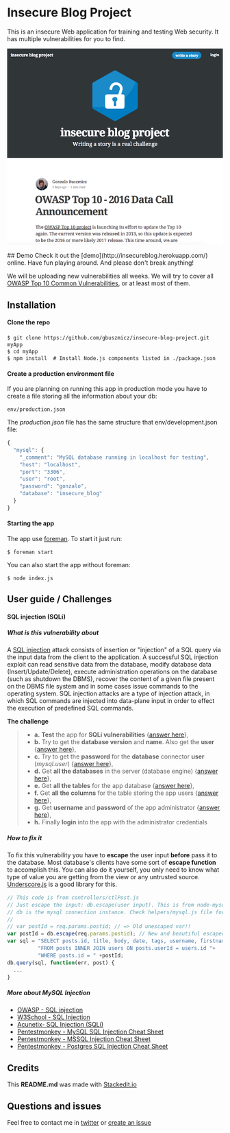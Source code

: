 
# Insecure Blog Project
This is an insecure Web application for training and testing Web security. It has multiple vulnerabilities for you to find.

<p align="center">
  <img src ="https://raw.githubusercontent.com/gbuszmicz/insecure-blog-project/master/public/images/screenshot.png" />
</p>
## Demo
Check it out the [demo](http://insecureblog.herokuapp.com/) online. Have fun playing around. And please don't break anything!

We will be uploading new vulnerabilities all weeks. We will try to cover all [OWASP Top 10 Common Vulnerabilities](https://www.owasp.org/index.php/Top_10_2013-Top_10), or at least most of them.

## Installation
#### Clone the repo
```shell
$ git clone https://github.com/gbuszmicz/insecure-blog-project.git myApp
$ cd myApp
$ npm install  # Install Node.js components listed in ./package.json
```

#### Create a production environment file
If you are planning on running this app in production mode you have to create a file storing all the information about your db:
```shell
env/production.json
```

The *production.json* file has the same structure that env/development.json file:
```javascript
{
  "mysql": {
    "_comment": "MySQL database running in localhost for testing",
    "host": "localhost",
    "port": "3306",
    "user": "root",
    "password": "gonzalo",
    "database": "insecure_blog"
  }
}
```

#### Starting the app
The app use [foreman](https://github.com/strongloop/node-foreman). To start it just run:
```shell
$ foreman start
```

You can also start the app without foreman:
```shell
$ node index.js
```

## User guide / Challenges
#### SQL injection (SQLi)

##### What is this vulnerability about

A [SQL injection](https://www.owasp.org/index.php/SQL_Injection) attack consists of insertion or "injection" of a SQL query via the input data from the client to the application. A successful SQL injection exploit can read sensitive data from the database, modify database data (Insert/Update/Delete), execute administration operations on the database (such as shutdown the DBMS), recover the content of a given file present on the DBMS file system and in some cases issue commands to the operating system. SQL injection attacks are a type of injection attack, in which SQL commands are injected into data-plane input in order to effect the execution of predefined SQL commands.

**The challenge** 
> - **a.** **Test** the app for **SQLi vulnerabilities** {[answer here](challenges/SQLi/a.Testing_vulnerability.md)},
> - **b.** Try to get the **database version** and **name**. Also get the **user** {[answer here](challenges/SQLi/b.Get_database_version.md)},
> - **c.** Try to get the **password** for the **database** connector **user** (*mysql.user*) {[answer here](challenges/SQLi/c.Password_database_user.md)},
> - **d.** Get **all the databases** in the server (database engine) {[answer here](challenges/SQLi/d.Get_all_databases.md)},
> - **e.** Get **all the tables** for the app database {[answer here](challenges/SQLi/e.Get_all_tables.md)},
> - **f.** Get **all the columns** for the table storing the app users {[answer here](challenges/SQLi/f.Get_users_columns.md)},
> - **g.** Get **username** and **password** of the app administrator {[answer here](challenges/SQLi/g.Get_app_administrator.md)},
> - **h.** Finally **login** into the app with the administrator credentials

##### How to fix it

To fix this vulnerability you have to **escape** the user input **before** pass it to the database. Most database's clients have some sort of **escape function** to accomplish this. 
You can also do it yourself, you only need to know what type of value you are getting from the view or any untrusted source. 
[Underscore.js](http://underscorejs.org/) is a good library for this.

```javascript
// This code is from controllers/ctlPost.js
// Just escape the input: db.escape(user input). This is from node-mysql
// db is the mysql connection instance. Check helpers/mysql.js file for more details
//
// var postId = req.params.postid; // => Old unescaped var!!
var postId = db.escape(req.params.postid); // New and beautiful escaped var!!
var sql = "SELECT posts.id, title, body, date, tags, username, firstname, lastname, avatar "+
          "FROM posts INNER JOIN users ON posts.userId = users.id "+
          "WHERE posts.id = " +postId;
db.query(sql, function(err, post) { 
  ... 
}
```

##### More about MySQL Injection

- [OWASP - SQL injection](https://www.owasp.org/index.php/SQL_Injection)
- [W3School - SQL Injection](http://www.w3schools.com/sql/sql_injection.asp)
- [Acunetix- SQL Injection (SQLi)](http://www.acunetix.com/websitesecurity/sql-injection/)
- [Pentestmonkey - MySQL SQL Injection Cheat Sheet](http://pentestmonkey.net/cheat-sheet/sql-injection/mysql-sql-injection-cheat-sheet)
- [Pentestmonkey - MSSQL Injection Cheat Sheet](http://pentestmonkey.net/cheat-sheet/sql-injection/mssql-sql-injection-cheat-sheet)
- [Pentestmonkey - Postgres SQL Injection Cheat Sheet](http://pentestmonkey.net/cheat-sheet/sql-injection/postgres-sql-injection-cheat-sheet)


## Credits
This **README.md** was made with [Stackedit.io](https://stackedit.io/editor)

## Questions and issues
Feel free to contact me in [twitter](https://twitter.com/gbuszmicz) or [create an issue](https://github.com/gbuszmicz/insecure-blog-project/issues/new)